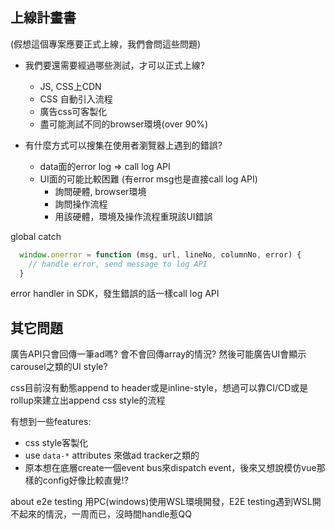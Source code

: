 ## 上線計畫書

(假想這個專案應要正式上線，我們會問這些問題)

- 我們要還需要經過哪些測試，才可以正式上線?
  - JS, CSS上CDN
  - CSS 自動引入流程
  - 廣告css可客製化
  - 盡可能測試不同的browser環境(over 90%)

- 有什麼方式可以搜集在使用者瀏覽器上遇到的錯誤? 
  - data面的error log => call log API
  - UI面的可能比較困難 (有error msg也是直接call log API)
    - 詢問硬體, browser環境
    - 詢問操作流程
    - 用該硬體，環境及操作流程重現該UI錯誤

global catch
```js
  window.onerror = function (msg, url, lineNo, columnNo, error) {
    // handle error, send message to log API
  }
```
error handler in SDK，發生錯誤的話一樣call log API

## 其它問題

廣告API只會回傳一筆ad嗎? 會不會回傳array的情況? 然後可能廣告UI會顯示carousel之類的UI style?

css目前沒有動態append to header或是inline-style，想過可以靠CI/CD或是rollup來建立出append css style的流程

有想到一些features:
- css style客製化
- use `data-*` attributes 來做ad tracker之類的
- 原本想在底層create一個event bus來dispatch event，後來又想說模仿vue那樣的config好像比較直覺!?

about e2e testing
用PC(windows)使用WSL環境開發，E2E testing遇到WSL開不起來的情況，一周而已，沒時間handle惹QQ

